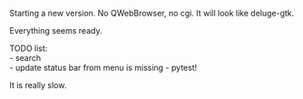 Starting a new version. No QWebBrowser, no cgi. It will look like deluge-gtk.

Everything seems ready.

TODO list:<br> 
    - search<br>
    - update status bar from menu is missing
    - pytest!

It is really slow.